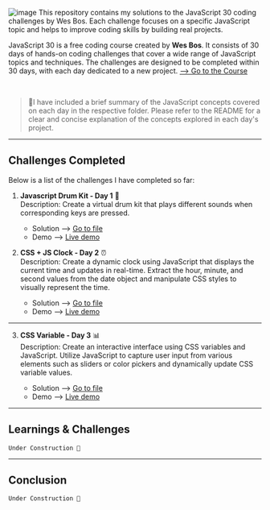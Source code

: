 ![image](https://github.com/jfmartinz/javascript30/assets/129386460/b915ab47-14e2-4f27-882c-f6fa99404926)
This repository contains my solutions to the JavaScript 30 coding challenges by Wes Bos. Each challenge focuses on a specific JavaScript topic and helps to improve coding skills by building real projects.

JavaScript 30 is a free coding course created by **Wes Bos**. It consists of 30 days of hands-on coding challenges that cover a wide range of JavaScript topics and techniques. The challenges are designed to be completed within 30 days, with each day dedicated to a new project. 
<a href="https://javascript30.com" target="_blank">--> Go to the Course</a>

<br>

> 🌟I have included a brief summary of the JavaScript concepts covered on each day in the respective folder. Please refer to the README for a clear and concise explanation of the concepts explored in each day's project.

---

## Challenges Completed

Below is a list of the challenges I have completed so far:
1. **Javascript Drum Kit - Day 1** 🥁<br> 
Description: Create a virtual drum kit that plays different sounds when corresponding keys are pressed.<br>

    -  Solution -->  [Go to file](https://github.com/jfmartinz/javascript30/tree/main/Javascript%20Drum%20Kit)<br>
    -  Demo --> [Live demo](https://codepen.io/jfmartinz/pen/NWOEXQW)

2. **CSS + JS Clock - Day 2** ⏰<br>
   Description: Create a dynamic clock using JavaScript that displays the current time and updates in real-time. Extract the hour, minute, and second values from the date object and manipulate CSS styles to visually represent the time.

    - Solution --> [Go to file](https://github.com/jfmartinz/javascript30/tree/main/Javascript%20Clock)<br>
    - Demo --> [Live demo](https://codepen.io/jfmartinz/pen/mdQJjLe)
---

3. **CSS Variable - Day 3** 📊<br>
   Description: Create an interactive interface using CSS variables and JavaScript. Utilize JavaScript to capture user input from various elements such as sliders or color pickers and dynamically update CSS variable values. 

    - Solution --> [Go to file](https://github.com/jfmartinz/javascript30/tree/main/CSS%20Variables)<br>
    - Demo --> [Live demo](https://codepen.io/jfmartinz/pen/wvQGrWy)
---


## Learnings & Challenges
```
Under Construction 🚧
```
---

## Conclusion

```
Under Construction 🚧
```


